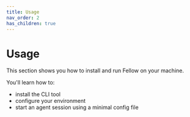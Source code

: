 ```yaml
---
title: Usage
nav_order: 2
has_children: true
---
```


# Usage

This section shows you how to install and run Fellow on your machine.

You'll learn how to:
- install the CLI tool
- configure your environment
- start an agent session using a minimal config file
